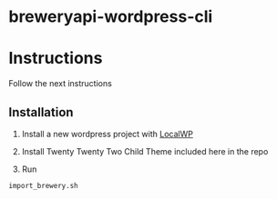 # breweryapi-wordpress-cli
# Instructions

Follow the next instructions
## Installation

1. Install a new wordpress project with [LocalWP](https://localwp.com/)

2. Install Twenty Twenty Two Child Theme included here in the repo

3. Run

```bash
import_brewery.sh
```
